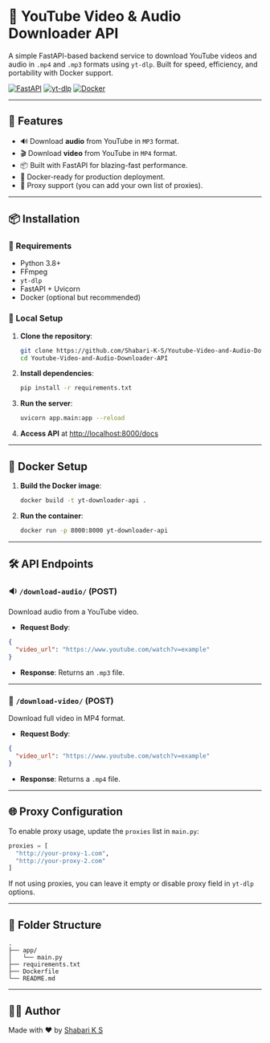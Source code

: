 
# 🎵 YouTube Video & Audio Downloader API

A simple FastAPI-based backend service to download YouTube videos and audio in `.mp4` and `.mp3` formats using `yt-dlp`. Built for speed, efficiency, and portability with Docker support.

[![FastAPI](https://img.shields.io/badge/FastAPI-0.110+-green?logo=fastapi)](https://fastapi.tiangolo.com/)
[![yt-dlp](https://img.shields.io/badge/yt--dlp-enabled-yellow)](https://github.com/yt-dlp/yt-dlp)
[![Docker](https://img.shields.io/badge/docker-ready-blue?logo=docker)](https://www.docker.com/)

---

## 🚀 Features

* 🔊 Download **audio** from YouTube in `MP3` format.
* 🎬 Download **video** from YouTube in `MP4` format.
* 📦 Built with FastAPI for blazing-fast performance.
* 🐳 Docker-ready for production deployment.
* 🔐 Proxy support (you can add your own list of proxies).

---

## 📦 Installation

### 🔧 Requirements

* Python 3.8+
* FFmpeg
* `yt-dlp`
* FastAPI + Uvicorn
* Docker (optional but recommended)

### 🧪 Local Setup

1. **Clone the repository**:

   ```bash
   git clone https://github.com/Shabari-K-S/Youtube-Video-and-Audio-Downloader-API.git
   cd Youtube-Video-and-Audio-Downloader-API
   ```

2. **Install dependencies**:

   ```bash
   pip install -r requirements.txt
   ```

3. **Run the server**:

   ```bash
   uvicorn app.main:app --reload
   ```

4. **Access API** at [http://localhost:8000/docs](http://localhost:8000/docs)

---

## 🐳 Docker Setup

1. **Build the Docker image**:

   ```bash
   docker build -t yt-downloader-api .
   ```

2. **Run the container**:

   ```bash
   docker run -p 8000:8000 yt-downloader-api
   ```

---

## 🛠️ API Endpoints

### 🔉 `/download-audio/` (POST)

Download audio from a YouTube video.

* **Request Body**:

```json
{
  "video_url": "https://www.youtube.com/watch?v=example"
}
```

* **Response**: Returns an `.mp3` file.

---

### 🎥 `/download-video/` (POST)

Download full video in MP4 format.

* **Request Body**:

```json
{
  "video_url": "https://www.youtube.com/watch?v=example"
}
```

* **Response**: Returns a `.mp4` file.

---

## 🌐 Proxy Configuration

To enable proxy usage, update the `proxies` list in `main.py`:

```python
proxies = [
  "http://your-proxy-1.com",
  "http://your-proxy-2.com"
]
```

If not using proxies, you can leave it empty or disable proxy field in `yt-dlp` options.

---

## 📂 Folder Structure

```
.
├── app/
│   └── main.py
├── requirements.txt
├── Dockerfile
└── README.md
```

---

## 👨‍💻 Author

Made with ❤️ by [Shabari K S](https://github.com/Shabari-K-S)

